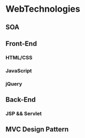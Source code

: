 # WebTechnologies
## SOA


## Front-End
### HTML/CSS

### JavaScript


### jQuery

## Back-End

### JSP && Servlet



## MVC Design Pattern



